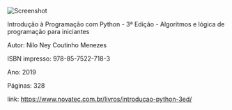 ![Screenshot]([capa-ampliada-9788575227183](https://github.com/joao-flavio-macedo/introducao_python_livro_ex/blob/main/capa-ampliada-9788575227183.jpg))

Introdução à Programação com Python - 3ª Edição - Algoritmos e lógica de programação para iniciantes

Autor: Nilo Ney Coutinho Menezes

ISBN impresso: 978-85-7522-718-3

Ano: 2019

Páginas: 328

link: https://www.novatec.com.br/livros/introducao-python-3ed/

